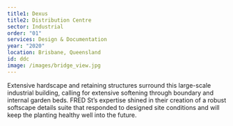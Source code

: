 ```yaml
---
title1: Dexus
title2: Distribution Centre
sector: Industrial
order: "01"
services: Design & Documentation
year: "2020"
location: Brisbane, Queensland
id: ddc
image: /images/bridge_view.jpg
---
```

Extensive hardscape and retaining structures surround this large-scale industrial building, calling for extensive softening through boundary and internal garden beds. FRED St’s expertise shined in their creation of a robust softscape details suite that responded to designed site conditions and will keep the planting healthy well into the future.